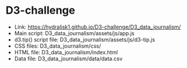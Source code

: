 # D3-challenge

* Link: https://hydralisk1.github.io/D3-challenge/D3_data_journalism/
* Main script: D3_data_journalism/assets/js/app.js
* d3.tip() script file: D3_data_journalism/assets/js/d3-tip.js
* CSS files: D3_data_journalism/css/
* HTML file: D3_data_journalism/index.html
* Data file: D3_data_journalism/data/data.csv